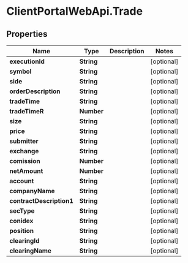 # ClientPortalWebApi.Trade

## Properties
Name | Type | Description | Notes
------------ | ------------- | ------------- | -------------
**executionId** | **String** |  | [optional] 
**symbol** | **String** |  | [optional] 
**side** | **String** |  | [optional] 
**orderDescription** | **String** |  | [optional] 
**tradeTime** | **String** |  | [optional] 
**tradeTimeR** | **Number** |  | [optional] 
**size** | **String** |  | [optional] 
**price** | **String** |  | [optional] 
**submitter** | **String** |  | [optional] 
**exchange** | **String** |  | [optional] 
**comission** | **Number** |  | [optional] 
**netAmount** | **Number** |  | [optional] 
**account** | **String** |  | [optional] 
**companyName** | **String** |  | [optional] 
**contractDescription1** | **String** |  | [optional] 
**secType** | **String** |  | [optional] 
**conidex** | **String** |  | [optional] 
**position** | **String** |  | [optional] 
**clearingId** | **String** |  | [optional] 
**clearingName** | **String** |  | [optional] 


